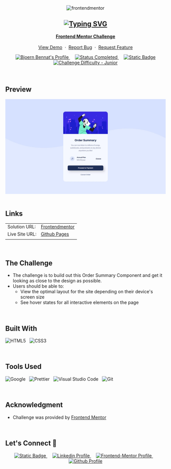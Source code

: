 <div align="center">

  <img src="https://www.frontendmentor.io/static/images/logo-mobile.svg" alt="frontendmentor" width="80">
  <h2><a href="https://git.io/typing-svg"><img src="https://readme-typing-svg.demolab.com?font=Fira+Code&pause=1000&center=true&width=435&lines=Order+Summary+Component" alt="Typing SVG" /></a></h2>
  <p align="center">
    <a href="https://www.frontendmentor.io/challenges/news-homepage-H6SWTa1MFl"><strong>Frontend Mentor Challenge</strong></a>
    <br />
    <br />
    <a href="https://bennatbjoern.github.io/order-summary-component/">View Demo</a>
    &nbsp;·&nbsp;
    <a href="https://github.com/BennatBjoern/order-summary-component/issues">Report Bug</a>
    &nbsp;·&nbsp;
    <a href="https://github.com/BennatBjoern/order-summary-component/issues">Request Feature</a>
  </p>
</div>

<!-- Badges -->
<div align="center">
  <!-- Profiles -->
  <a href="https://www.frontendmentor.io/profile/bennatbjoern">
    <img src="https://img.shields.io/badge/BjoernBennat%20-%20?style=for-the-badge&logo=FRONTENDMENTOR&logoColor=white&label=Profile&color=white" alt="Bjoern Bennat's Profile">
  </a> &nbsp;&nbsp;&nbsp;

  <!-- Status -->
  <a href="#">
    <img src="https://img.shields.io/badge/Status-Completed-00CE80?style=for-the-badge" alt="Status Completed">
  </a> &nbsp;&nbsp;&nbsp;

  <!-- Difficulty -->
  <a href="https://www.frontendmentor.io/challenges"  >
  <img alt="Static Badge" src="https://img.shields.io/badge/NEWBIE%20-%20?style=for-the-badge&logo=FRONTENDMENTOR&logoColor=white&label=DIFFICULTY&color=%236ABECD" alt="Challenge Difficulty - Newbie">
  <img src="https://img.shields.io/badge/Difficulty-Junior-AAC745?style=for-the-badge&logo=frontendmentor" alt="Challenge Difficulty - Junior">
  </a>

</div>
<br />
<br />

## **Preview**

<div align='center'>
<img src='./design/preview.webp' alt='Order Summary Component solution preview image'>
</div>

<br>

## **Links**

|                |                                               |
| :------------- | :-------------------------------------------- |
| Solution URL:  | [Frontendmentor](https://www.frontendmentor.io/solutions/order-summary-component-using-flexbox-W2L9JHTuMs) |
| Live Site URL: | [Github Pages](https://bennatbjoern.github.io/order-summary-component/)                                          |
|                |                                               |

<br>

## The Challenge

- The challenge is to build out this Order Summary Component and get it looking as close to the design as possible.
- Users should be able to:
  - View the optimal layout for the site depending on their device's screen size
  - See hover states for all interactive elements on the page

<br>

## **Built With**

![HTML5](https://img.shields.io/badge/HTML5%20-%20?style=for-the-badge&logo=HTML5&logoColor=white&color=orange) &nbsp; ![CSS3](https://img.shields.io/badge/css3-%231572B6.svg?style=for-the-badge&logo=css3&logoColor=white) &nbsp;

<br>

## **Tools Used**

![Google](https://img.shields.io/badge/google-DA4437?style=for-the-badge&logo=google&logoColor=white) &nbsp; ![Prettier](https://img.shields.io/badge/prettier-1A2C34?style=for-the-badge&logo=prettier&logoColor=F7BA3E) &nbsp; ![Visual Studio Code](https://img.shields.io/badge/VS%20Code-0078d7.svg?style=for-the-badge&logo=visual-studio-code&logoColor=white) &nbsp; ![Git](https://img.shields.io/badge/git-%23F05033.svg?style=for-the-badge&logo=git&logoColor=white)

<br>

## **Acknowledgment**

- Challenge was provided by [Frontend Mentor](https://www.frontendmentor.io)

<br>

## **Let's Connect 👋**

<div align=center>

  <a href="https://linkedin.com/in/björn-bennat-38620719a" >
    <img alt="Static Badge" src="https://img.shields.io/badge/XING%20-%20?style=for-the-badge&logo=XING&logoColor=white&color=green" alt="Xing Profile">
  </a>&nbsp;&nbsp;&nbsp;

  <a href="https://linkedin.com/in/björn-bennat-38620719a" >
    <img src="https://img.shields.io/badge/LINKEDIN%20-%20?style=for-the-badge&logo=LINKEDIN&logoColor=white&color=blue" alt="Linkedin Profile">
  </a>&nbsp;&nbsp;&nbsp;

  <a href="https://www.frontendmentor.io/profile/bennatbjoern" >
    <img src="https://img.shields.io/badge/FRONTEND--MENTOR%20-%20?style=for-the-badge&logo=FRONTENDMENTOR&logoColor=black&color=white" alt="Frontend-Mentor Profile">
  </a> &nbsp;&nbsp;&nbsp;

  <a href="https://www.github.com/bennatbjoern/" >
    <img src="https://img.shields.io/badge/GITHUB%20-%20?style=for-the-badge&logo=GITHUB&logoColor=white&color=black" alt="Github Profile">
  </a>

</div>

<br>
